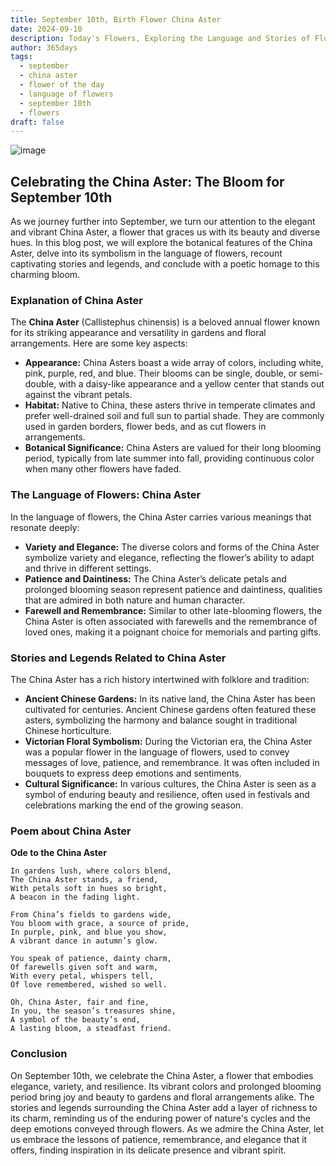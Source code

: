 ```yaml
---
title: September 10th, Birth Flower China Aster
date: 2024-09-10
description: Today's Flowers, Exploring the Language and Stories of Flowers China Aster
author: 365days
tags:
  - september
  - china aster
  - flower of the day
  - language of flowers
  - september 10th
  - flowers
draft: false
---
```


![image](https://cdn.pixabay.com/photo/2021/09/16/16/33/flowers-6630547_960_720.jpg#center#center)
## Celebrating the China Aster: The Bloom for September 10th

As we journey further into September, we turn our attention to the elegant and vibrant China Aster, a flower that graces us with its beauty and diverse hues. In this blog post, we will explore the botanical features of the China Aster, delve into its symbolism in the language of flowers, recount captivating stories and legends, and conclude with a poetic homage to this charming bloom.

### Explanation of China Aster

The **China Aster** (Callistephus chinensis) is a beloved annual flower known for its striking appearance and versatility in gardens and floral arrangements. Here are some key aspects:

- **Appearance:** China Asters boast a wide array of colors, including white, pink, purple, red, and blue. Their blooms can be single, double, or semi-double, with a daisy-like appearance and a yellow center that stands out against the vibrant petals.
- **Habitat:** Native to China, these asters thrive in temperate climates and prefer well-drained soil and full sun to partial shade. They are commonly used in garden borders, flower beds, and as cut flowers in arrangements.
- **Botanical Significance:** China Asters are valued for their long blooming period, typically from late summer into fall, providing continuous color when many other flowers have faded.

### The Language of Flowers: China Aster

In the language of flowers, the China Aster carries various meanings that resonate deeply:

- **Variety and Elegance:** The diverse colors and forms of the China Aster symbolize variety and elegance, reflecting the flower’s ability to adapt and thrive in different settings.
- **Patience and Daintiness:** The China Aster’s delicate petals and prolonged blooming season represent patience and daintiness, qualities that are admired in both nature and human character.
- **Farewell and Remembrance:** Similar to other late-blooming flowers, the China Aster is often associated with farewells and the remembrance of loved ones, making it a poignant choice for memorials and parting gifts.

### Stories and Legends Related to China Aster

The China Aster has a rich history intertwined with folklore and tradition:

- **Ancient Chinese Gardens:** In its native land, the China Aster has been cultivated for centuries. Ancient Chinese gardens often featured these asters, symbolizing the harmony and balance sought in traditional Chinese horticulture.
- **Victorian Floral Symbolism:** During the Victorian era, the China Aster was a popular flower in the language of flowers, used to convey messages of love, patience, and remembrance. It was often included in bouquets to express deep emotions and sentiments.
- **Cultural Significance:** In various cultures, the China Aster is seen as a symbol of enduring beauty and resilience, often used in festivals and celebrations marking the end of the growing season.

### Poem about China Aster

**Ode to the China Aster**

	In gardens lush, where colors blend,
	The China Aster stands, a friend,
	With petals soft in hues so bright,
	A beacon in the fading light.
	
	From China’s fields to gardens wide,
	You bloom with grace, a source of pride,
	In purple, pink, and blue you show,
	A vibrant dance in autumn’s glow.
	
	You speak of patience, dainty charm,
	Of farewells given soft and warm,
	With every petal, whispers tell,
	Of love remembered, wished so well.
	
	Oh, China Aster, fair and fine,
	In you, the season’s treasures shine,
	A symbol of the beauty’s end,
	A lasting bloom, a steadfast friend.

### Conclusion

On September 10th, we celebrate the China Aster, a flower that embodies elegance, variety, and resilience. Its vibrant colors and prolonged blooming period bring joy and beauty to gardens and floral arrangements alike. The stories and legends surrounding the China Aster add a layer of richness to its charm, reminding us of the enduring power of nature's cycles and the deep emotions conveyed through flowers. As we admire the China Aster, let us embrace the lessons of patience, remembrance, and elegance that it offers, finding inspiration in its delicate presence and vibrant spirit.

